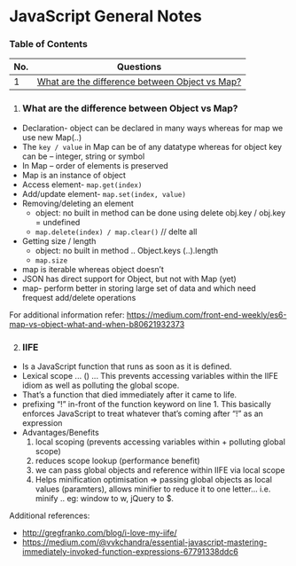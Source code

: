 # JavaScript General Notes


### Table of Contents

| No. | Questions |
|---- | ---------
|1  | [What are the difference between Object vs Map?](#01) |

1. ### What are the difference between Object vs Map?
 - Declaration- object can be declared in many ways whereas for map we use new Map(..)
 - The `key / value` in Map can be of any datatype whereas for object key can be – integer, string or symbol
 - In Map – order of elements is preserved
 - Map is an instance of object
 - Access element- `map.get(index)`
 - Add/update element- `map.set(index, value)`
 - Removing/deleting an element
   - object: no built in method can be done using delete obj.key / obj.key = undefined
   - `map.delete(index) / map.clear()` // delte all
 - Getting size / length
   - object: no built in method .. Object.keys (..).length
   - `map.size`
 - map is iterable whereas object doesn’t
 - JSON has direct support for Object, but not with Map (yet)
 - map- perform better in storing large set of data and which need frequest add/delete operations

 For additional information refer: https://medium.com/front-end-weekly/es6-map-vs-object-what-and-when-b80621932373 

2. ### IIFE
 - Is a JavaScript function that runs as soon as it is defined.
 - Lexical scope ... () ... This prevents accessing variables within the IIFE idiom as well as polluting the global scope.
 - That’s a function that died immediately after it came to life.
 - prefixing “!” in-front of the function keyword on line 1. This basically enforces JavaScript to treat whatever that’s coming after “!” as an expression
- Advantages/Benefits
   1. local scoping (prevents accessing variables within + polluting global scope)
   2. reduces scope lookup (performance benefit)
   3. we can pass global objects and reference within IIFE via local scope
   4. Helps minification optimisation => passing global objects as local values (paramters), allows minifier to reduce it to one letter... i.e. minify .. eg: window to w, jQuery to $.

Additional references:
 - http://gregfranko.com/blog/i-love-my-iife/ 
 - https://medium.com/@vvkchandra/essential-javascript-mastering-immediately-invoked-function-expressions-67791338ddc6 

